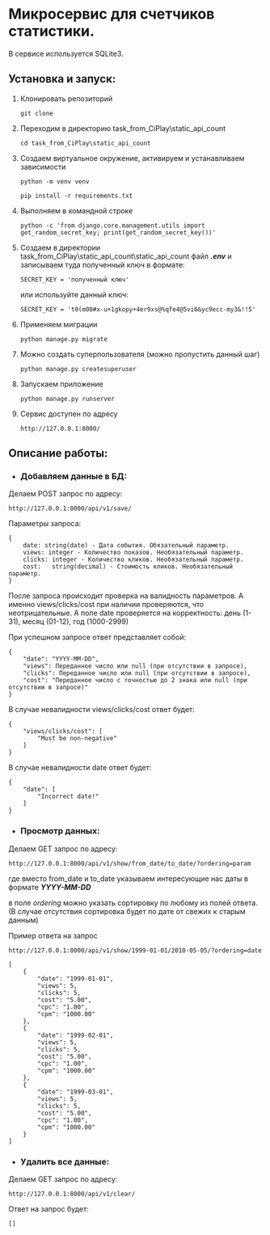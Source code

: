 # Микросервис для счетчиков статистики.

В сервисе используется SQLite3.

## Установка и запуск:

1. Клонировать репозиторий
    ```
    git clone 
    ```
2. Переходим в директорию task_from_CiPlay\static_api_count
    ```
    cd task_from_CiPlay\static_api_count
    ```
3. Создаем виртуальное окружение, активируем и устанавливаем зависимости
    ``` 
    python -m venv venv
    ```
    ```
    pip install -r requirements.txt
    ```
4. Выполняем в командной строке
   ```
   python -c 'from django.core.management.utils import get_random_secret_key; print(get_random_secret_key())'
   ```
5. Создаем в директории task_from_CiPlay\static_api_count\static_api_count файл _**.env**_
и записываем туда полученный ключ в формате:
   ```
   SECRET_KEY = 'полученный ключ'
   ```
   или используйте данный ключ:
   ```
   SECRET_KEY = 't0(m08#x-u+1gkopy+4er9xs@%qfe4@5vi6&yc9ecc-my3&!!5'
   ```
6. Применяем миграции
   ```
   python manage.py migrate
   ```
7. Можно создать суперпользователя (можно пропустить данный шаг)
   ```
   python manage.py createsuperuser
   ```
8. Запускаем приложение
   ```
   python manage.py runserver
   ```
9. Сервис доступен по адресу 
   ```
   http://127.0.0.1:8000/
   ```
   
## Описание работы:

- ### Добавляем данные в БД:

Делаем POST запрос по адресу:

```
http://127.0.0.1:8000/api/v1/save/
```

Параметры запроса:

```
{
    date: string(date) - Дата события. Обязательный параметр.
    views: integer - Количество показов. Необязательный параметр.
    clicks:	integer - Количество кликов. Необязательный параметр.
    cost:	string(decimal) - Стоимость кликов. Необязательный параметр.
}
```

После запроса происходит проверка на валидность параметров. А именно views/clicks/cost при наличии проверяются, что 
неотрицательные. А поле date проверяется на корректность: день (1-31), месяц (01-12), год (1000-2999)

При успешном запросе ответ представляет собой:

```
{
    "date": "YYYY-MM-DD",
    "views": Переданное число или null (при отсутствии в запросе),
    "clicks": Переданное число или null (при отсутствии в запросе),
    "cost": "Переданное число с точностью до 2 знака или null (при отсутствии в запросе)"
}
```

В случае невалидности views/clicks/cost ответ будет:

```
{
    "views/clicks/cost": [
        "Must be non-negative"
    ]
}
```

В случае невалидности date ответ будет:

```
{
    "date": [
        "Incorrect date!"
    ]
}
```

- ### Просмотр данных:

Делаем GET запрос по адресу:

```
http://127.0.0.1:8000/api/v1/show/from_date/to_date/?ordering=param
```

где вместо from_date и to_date указываем интересующие нас даты в формате **_YYYY-MM-DD_** 

в поле _ordering_ можно указать сортировку по любому из полей ответа. (В случае отсутствия сортировка будет по дате от 
свежих к старым данным)

Пример ответа на запрос 
```
http://127.0.0.1:8000/api/v1/show/1999-01-01/2010-05-05/?ordering=date
```
```
[
    {
        "date": "1999-01-01",
        "views": 5,
        "clicks": 5,
        "cost": "5.00",
        "cpc": "1.00",
        "cpm": "1000.00"
    },
    {
        "date": "1999-02-01",
        "views": 5,
        "clicks": 5,
        "cost": "5.00",
        "cpc": "1.00",
        "cpm": "1000.00"
    },
    {
        "date": "1999-03-01",
        "views": 5,
        "clicks": 5,
        "cost": "5.00",
        "cpc": "1.00",
        "cpm": "1000.00"
    }
]
```

- ### Удалить все данные:

Делаем GET запрос по адресу:

```
http://127.0.0.1:8000/api/v1/clear/
```

Ответ на запрос будет:

```
[]
```